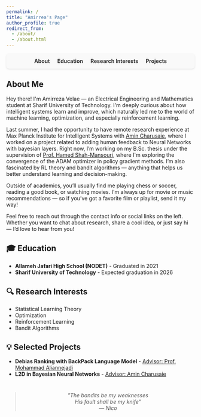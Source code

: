 ```yaml
---
permalink: /
title: "Amirrea's Page"
author_profile: true
redirect_from:
  - /about/
  - /about.html
---
```


<!-- Navigation Bar -->
<nav style="display: flex; justify-content: center; gap: 20px; background-color: #f9f9f9; padding: 12px; border-radius: 8px; box-shadow: 0 2px 4px rgba(0,0,0,0.1);">
  <a href="#about" style="text-decoration: none; color: #333; font-weight: bold;">About</a>
  <a href="#education" style="text-decoration: none; color: #333; font-weight: bold;">Education</a>
  <a href="#research" style="text-decoration: none; color: #333; font-weight: bold;">Research Interests</a>
  <a href="#projects" style="text-decoration: none; color: #333; font-weight: bold;">Projects</a>
</nav>

<!-- Introduction -->
<section id="about">
  <h2>About Me</h2>
  <p>
    Hey there! I'm Amirreza Velae — an Electrical Engineering and Mathematics student at Sharif University of Technology. I'm deeply curious about how intelligent systems learn and improve, which naturally led me to the world of machine learning, optimization, and especially reinforcement learning.
  </p>
  
  <p>
  Last summer, I had the opportunity to have remote research experience at Max Planck Institute for Intelligent Systems with 
    <a href="https://is.mpg.de/person/mcharusaie" target="_blank">Amin Charusaie</a>, where I worked on a project related to adding human feedback to Neural Networks with bayesian layers.
    Right now, I’m working on my B.Sc. thesis under the supervision of 
    <a href="https://scholar.google.ca/citations?user=dcjIFccAAAAJ&hl=en" target="_blank">Prof. Hamed Shah-Mansouri</a>, where I'm exploring the convergence of the ADAM optimizer in policy gradient methods. I’m also fascinated by RL theory and bandit algorithms — anything that helps us better understand learning and decision-making.
  </p>

  <p>
    Outside of academics, you’ll usually find me playing chess or soccer, reading a good book, or watching movies. I'm always up for movie or music recommendations — so if you’ve got a favorite film or playlist, send it my way!
  </p>

  <p>
    Feel free to reach out through the contact info or social links on the left. Whether you want to chat about research, share a cool idea, or just say hi — I’d love to hear from you!
  </p>
</section>

<!-- Education -->
<section id="education">
  <h2>🎓 Education</h2>
  <ul>
    <li><strong>Allameh Jafari High School (NODET)</strong> - Graduated in 2021</li>
    <li><strong>Sharif University of Technology</strong> - Expected graduation in 2026</li>
  </ul>
</section>

<!-- Research Interests -->
<section id="research">
  <h2>🔍 Research Interests</h2>
  <ul>
    <li>Statistical Learning Theory</li>
    <li>Optimization</li>
    <li>Reinforcement Learning</li>
    <li>Bandit Algorithms</li>
  </ul>
</section>

<!-- Selected Projects -->
<section id="projects">
  <h2>💡 Selected Projects</h2>
  <ul>
    <li>
      <strong>Debias Ranking with BackPack Language Model</strong> -
      <a href="https://scholar.google.com/citations?user=yiZk6coAAAAJ&hl=en" target="_blank">Advisor: Prof. Mohammad Aliannejadi</a>
    </li>
    <li>
      <strong>L2D in Bayesian Neural Networks</strong> - 
      <a href="https://is.mpg.de/person/mcharusaie" target="_blank">Advisor: Amin Charusaie</a>
    </li>
  </ul>
</section>

<blockquote style="margin-top: 40px; font-style: italic; text-align: center; color: #555;">
  "The bandits be my weaknesses<br>
  His fault shall be my knife" <br>— <em>Nico</em>
</blockquote>


